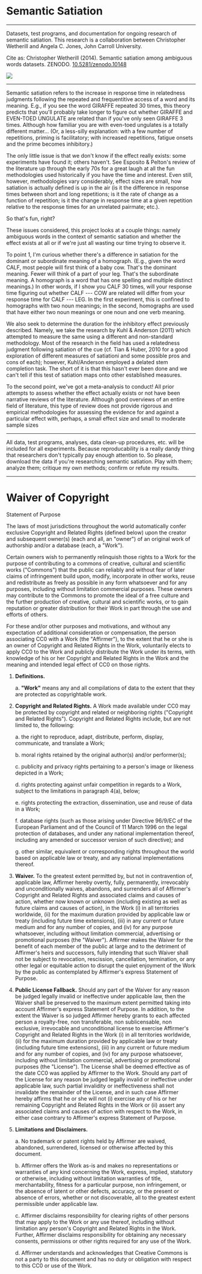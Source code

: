 Semantic Satiation
======

----

Datasets, test programs, and documentation for ongoing research of semantic satiation. This research is a collaboration between Christopher Wetherill and Angela C. Jones, John Carroll University.

Cite as: Christopher Wetherill (2014). Semantic satiation among ambiguous words datasets. ZENODO. [10.5281/zenodo.10148](10.5281/zenodo.10148)

<a href="http://dx.doi.org/10.5281/zenodo.10148" target="_blank"><img src="https://zenodo.org/badge/doi/10.5281/zenodo.10148.png" /></a>

----

Semantic satiation refers to the increase in response time in relatedness judgments following the repeated and frequentitive access of a word and its meaning. E.g., if you see the word GIRAFFE repeated 30 times, this theory predicts that you'll probably take longer to figure out whether GIRAFFE and EVEN-TOED UNGULATE are related than if you've only seen GIRAFFE 3 times. Although how familiar you are with even-toed ungulates is a totally different matter... (Or, a less-silly explanation: with a few number of repetitions, priming is facilitatory; with increased repetitions, fatigue onsets and the prime becomes inhibitory.)

The only little issue is that we don't know if the effect really exists: some experiments have found it; others haven't. See Esposito & Pelton's review of the literature up through the early 70s for a great laugh at all the fun methodologies used historically if you have the time and interest. Even still, however, methodologies vary considerably, effect sizes are small, how satiation is actually defined is up in the air (is it the difference in response times between short and long repetitions; is it the rate of change as a function of repetition; is it the change in response time at a given repetition relative to the response times for an unrelated pairmate; etc.).

So that's fun, right?

These issues considered, this project looks at a couple things: namely ambiguous words in the context of semantic satiation and whether the effect exists at all or if we're just all wasting our time trying to observe it. 

To point 1, I'm curious whether there's a difference in satiation for the dominant or subordinate meaning of a homograph. (E.g., given the word CALF, most people will first think of a baby cow. That's the dominant meaning. Fewer will think of a part of your leg. That's the subordinate meaning. A homograph is a word that has one spelling and multiple distinct meanings.) In other words, if I show you CALF 30 times, will your response time figuring out whether CALF --- COW are related will differ from your response time for CALF --- LEG. In the first experiment, this is confined to homographs with two noun meanings; in the second, homographs are used that have either two noun meanings or one noun and one verb meaning.

We also seek to determine the duration for the inhibitory effect previously described. Namely, we take the research by Kuhl & Anderson (2011) which attempted to measure the same using a different and non-standard methodology. Most of the research in the field has used a relatedness judgment following satiation of the cue (cf. Tian & Huber, 2010 for a good exploration of different measures of satiationi and some possible pros and cons of each); however, Kuhl/Anderson employed a delated stem completion task. The short of it is that this hasn't ever been done and we can't tell if this test of satiation maps onto other established measures.

To the second point, we've got a meta-analysis to conduct! All prior attempts to assess whether the effect actually exists or not have been narrative reviews of the literature. Although good overviews of an entire field of literature, this type of review does not provide rigorous and empirical methodologies for assessing the evidence for and against a particular effect with, perhaps, a small effect size and small to moderate sample sizes

----
All data, test programs, analyses, data clean-up procedures, etc. will be included for all experiments. Because reproducability is a really dandy thing that researchers don't typically pay enough attention to. So please, download the data if you're researching semantic satiation. Play with them; analyze them; critique my own methods; confirm or refute my results.

-----

Waiver of Copyright
======

Statement of Purpose

The laws of most jurisdictions throughout the world automatically confer exclusive Copyright and Related Rights (defined below) upon the creator and subsequent owner(s) (each and all, an "owner") of an original work of authorship and/or a database (each, a "Work").

Certain owners wish to permanently relinquish those rights to a Work for the purpose of contributing to a commons of creative, cultural and scientific works ("Commons") that the public can reliably and without fear of later claims of infringement build upon, modify, incorporate in other works, reuse and redistribute as freely as possible in any form whatsoever and for any purposes, including without limitation commercial purposes. These owners may contribute to the Commons to promote the ideal of a free culture and the further production of creative, cultural and scientific works, or to gain reputation or greater distribution for their Work in part through the use and efforts of others.

For these and/or other purposes and motivations, and without any expectation of additional consideration or compensation, the person associating CC0 with a Work (the "Affirmer"), to the extent that he or she is an owner of Copyright and Related Rights in the Work, voluntarily elects to apply CC0 to the Work and publicly distribute the Work under its terms, with knowledge of his or her Copyright and Related Rights in the Work and the meaning and intended legal effect of CC0 on those rights.

1. **Definitions.**

    a. **"Work"** means any and all compilations of data to the extent that they are protected as copyrightable work.

1. **Copyright and Related Rights.** A Work made available under CC0 may be protected by copyright and related or neighboring rights ("Copyright and Related Rights"). Copyright and Related Rights include, but are not limited to, the following:

    a. the right to reproduce, adapt, distribute, perform, display, communicate, and translate a Work;
    
    b. moral rights retained by the original author(s) and/or performer(s);
    
    c. publicity and privacy rights pertaining to a person's image or likeness depicted in a Work;
    
    d. rights protecting against unfair competition in regards to a Work, subject to the limitations in paragraph 4(a), below;
    
    e. rights protecting the extraction, dissemination, use and reuse of data in a Work;
    
    f. database rights (such as those arising under Directive 96/9/EC of the European Parliament and of the Council of 11 March 1996 on the legal protection of databases, and under any national implementation thereof, including any amended or successor version of such directive); and
    
    g. other similar, equivalent or corresponding rights throughout the world based on applicable law or treaty, and any national implementations thereof.
    
2. **Waiver.** To the greatest extent permitted by, but not in contravention of, applicable law, Affirmer hereby overtly, fully, permanently, irrevocably and unconditionally waives, abandons, and surrenders all of Affirmer's Copyright and Related Rights and associated claims and causes of action, whether now known or unknown (including existing as well as future claims and causes of action), in the Work (i) in all territories worldwide, (ii) for the maximum duration provided by applicable law or treaty (including future time extensions), (iii) in any current or future medium and for any number of copies, and (iv) for any purpose whatsoever, including without limitation commercial, advertising or promotional purposes (the "Waiver"). Affirmer makes the Waiver for the benefit of each member of the public at large and to the detriment of Affirmer's heirs and successors, fully intending that such Waiver shall not be subject to revocation, rescission, cancellation, termination, or any other legal or equitable action to disrupt the quiet enjoyment of the Work by the public as contemplated by Affirmer's express Statement of Purpose.

3. **Public License Fallback.** Should any part of the Waiver for any reason be judged legally invalid or ineffective under applicable law, then the Waiver shall be preserved to the maximum extent permitted taking into account Affirmer's express Statement of Purpose. In addition, to the extent the Waiver is so judged Affirmer hereby grants to each affected person a royalty-free, non transferable, non sublicensable, non exclusive, irrevocable and unconditional license to exercise Affirmer's Copyright and Related Rights in the Work (i) in all territories worldwide, (ii) for the maximum duration provided by applicable law or treaty (including future time extensions), (iii) in any current or future medium and for any number of copies, and (iv) for any purpose whatsoever, including without limitation commercial, advertising or promotional purposes (the "License"). The License shall be deemed effective as of the date CC0 was applied by Affirmer to the Work. Should any part of the License for any reason be judged legally invalid or ineffective under applicable law, such partial invalidity or ineffectiveness shall not invalidate the remainder of the License, and in such case Affirmer hereby affirms that he or she will not (i) exercise any of his or her remaining Copyright and Related Rights in the Work or (ii) assert any associated claims and causes of action with respect to the Work, in either case contrary to Affirmer's express Statement of Purpose.

4. **Limitations and Disclaimers.**

    a. No trademark or patent rights held by Affirmer are waived, abandoned, surrendered, licensed or otherwise affected by this document.

    b. Affirmer offers the Work as-is and makes no representations or warranties of any kind concerning the Work, express, implied, statutory or otherwise, including without limitation warranties of title, merchantability, fitness for a particular purpose, non infringement, or the absence of latent or other defects, accuracy, or the present or absence of errors, whether or not discoverable, all to the greatest extent permissible under applicable law.

    c. Affirmer disclaims responsibility for clearing rights of other persons that may apply to the Work or any use thereof, including without limitation any person's Copyright and Related Rights in the Work. Further, Affirmer disclaims responsibility for obtaining any necessary consents, permissions or other rights required for any use of the Work.

    d. Affirmer understands and acknowledges that Creative Commons is not a party to this document and has no duty or obligation with respect to this CC0 or use of the Work.

